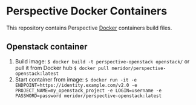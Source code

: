 # Perspective Docker Containers
This repository contains Perspective [Docker](http://docker.com/) containers build files.

## Openstack container
1. Build image: ```$ docker build -t perspective-openstack openstack/``` or pull it from Docker hub ```$ docker pull meridor/perspective-openstack:latest```
2. Start container from image: ```$ docker run -it -e ENDPOINT=https://identity.example.com/v2.0 -e PROJECT_NAME=my_openstack_project -e LOGIN=username -e PASSWORD=password meridor/perspective-openstack:latest```
